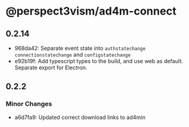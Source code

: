 # @perspect3vism/ad4m-connect

## 0.2.14

- 968da42: Separate event state into `authstatechange` `connectionstatechange` and `configstatechange`
- e92b19f: Add typescript types to the build, and use web as default. Separate export for Electron.

## 0.2.2

### Minor Changes

- a6d7fa9: Updated correct download links to ad4min
